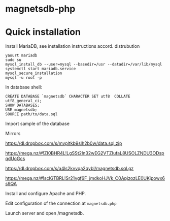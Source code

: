 # magnetsdb-php

Quick installation 
============================

Install MariaDB, see installation instructions accord. distrubution

```
yaourt mariadb
sudo su
mysql_install_db --user=mysql --basedir=/usr --datadir=/var/lib/mysql
systemctl start mariadb.service
mysql_secure_installation
mysql -u root -p
```

In database shell:

```
CREATE DATABASE `magnetsdb` CHARACTER SET utf8  COLLATE utf8_general_ci;
SHOW DATABASES;
USE magnetsdb;
SOURCE path/to/data.sql
```

Import sample of  the database 

Mirrors

https://dl.dropbox.com/s/mvpltkb9slh2b0w/data.sql.zip

https://mega.nz/#!ZI0BHR4L!LgSSt2ln32wEG2VTZIufaL8USOLZNDU3ODspqdUoGcs

https://dl.dropbox.com/s/a4ls2kvvqa2qvbl/magnetsdb.sql.gz

https://mega.nz/#!sclGTBRL!Sr21vgf6F_jmdkoHJVk_C0ApjzozLE0UKjpowx6s9QA

Install and configure Apache and PHP.

Edit configuration of the connection at `magnetsdb.php`

Launch server and open /magnetsdb. 
